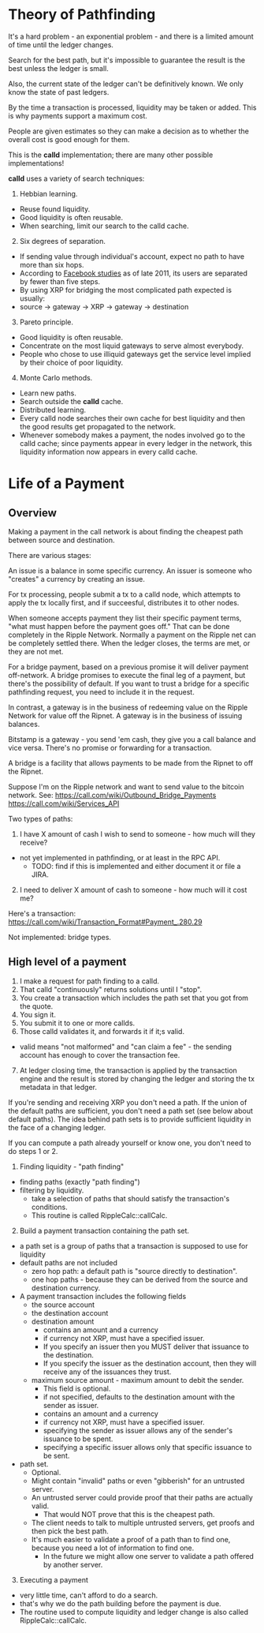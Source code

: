 Theory of Pathfinding
=====================

It's a hard problem - an exponential problem - and there is a limited amount of time until the ledger changes.

Search for the best path, but it's impossible to guarantee the result is the best unless the ledger is small.

Also, the current state of the ledger can't be definitively known. We only know the state of past ledgers.

By the time a transaction is processed, liquidity may be taken or added. This is why payments support a maximum cost.

People are given estimates so they can make a decision as to whether the overall cost is good enough for them.

This is the **calld** implementation; there are many other possible implementations!

**calld** uses a variety of search techniques:

1. Hebbian learning.
 * Reuse found liquidity.
 * Good liquidity is often reusable.
 * When searching, limit our search to the calld cache.
2. Six degrees of separation.
 * If sending value through individual's account, expect no path to have more than six hops.
 * According to [Facebook studies](https://www.facebook.com/notes/facebook-data-team/anatomy-of-facebook/10150388519243859) as of late 2011, its users are separated by fewer than five steps.
 * By using XRP for bridging the most complicated path expected is usually:
 * source -> gateway -> XRP -> gateway -> destination
3. Pareto principle.
 * Good liquidity is often reusable.
 * Concentrate on the most liquid gateways to serve almost everybody.
 * People who chose to use illiquid gateways get the service level implied by their choice of poor liquidity.
4. Monte Carlo methods.
 * Learn new paths.
 * Search outside the **calld** cache.
 * Distributed learning.
 * Every calld node searches their own cache for best liquidity and then the good results get propagated to the network.
 * Whenever somebody makes a payment, the nodes involved go to the calld cache; since payments appear in every ledger in the network, this liquidity information now appears in every calld cache.


Life of a Payment
======================

Overview
----------

Making a payment in the call network is about finding the cheapest path between source and destination.

There are various stages:

An issue is a balance in some specific currency.  An issuer is someone who "creates" a currency by creating an issue.

For tx processing, people submit a tx to a calld node, which attempts to apply the tx locally first, and if succeesful, distributes it to other nodes.

When someone accepts payment they list their specific payment terms, "what must happen before the payment goes off."  That can be done completely in the Ripple Network.  Normally a payment on the Ripple net can be completely settled there.  When the ledger closes, the terms are met, or they are not met.

For a bridge payment, based on a previous promise it will deliver payment off-network. A bridge promises to execute the final leg of a payment, but there's the possibility of default. If you want to trust a bridge for a specific pathfinding request, you need to include it in the request.

In contrast, a gateway is in the business of redeeming value on the Ripple Network for value off the Ripnet.  A gateway is in the business of issuing balances.

Bitstamp is a gateway - you send 'em cash, they give you a call balance and vice versa.  There's no promise or forwarding for a transaction.

A bridge is a facility that allows payments to be made from the Ripnet to off the Ripnet.

Suppose I'm on the Ripple network and want to send value to the bitcoin network.  See:  https://call.com/wiki/Outbound_Bridge_Payments
https://call.com/wiki/Services_API


Two types of paths:
1. I have X amount of cash I wish to send to someone - how much will they receive?
 * not yet implemented in pathfinding, or at least in the RPC API.
   * TODO: find if this is implemented and either document it or file a JIRA.
2. I need to deliver X amount of cash to someone - how much will it cost me?

Here's a transaction:
https://call.com/wiki/Transaction_Format#Payment_.280.29

Not implemented: bridge types.



High level of a payment
-----------------------

1. I make a request for path finding to a calld.
2. That calld "continuously" returns solutions until I "stop".
3. You create a transaction which includes the path set that you got from the quote.
4. You sign it.
5. You submit it to one or more callds.
6. Those calld validates it, and forwards it if it;s valid.
 * valid means "not malformed" and "can claim a fee" - the sending account has enough to cover the transaction fee.
7. At ledger closing time, the transaction is applied by the transaction engine and the result is stored by changing the ledger and storing the tx metadata in that ledger.

If you're sending and receiving XRP you don't need a path.
If the union of the default paths are sufficient, you don't need a path set (see below about default paths).
The idea behind path sets is to provide sufficient liquidity in the face of a changing ledger.

If you can compute a path already yourself or know one, you don't need to do steps 1 or 2.


1. Finding liquidity - "path finding"
  * finding paths (exactly "path finding")
  * filtering by liquidity.
    * take a selection of paths that should satisfy the transaction's conditions.
    * This routine is called RippleCalc::callCalc.

2. Build a payment transaction containing the path set.
  * a path set is a group of paths that a transaction is supposed to use for liquidity
  * default paths are not included
    * zero hop path: a default path is "source directly to destination".
    * one hop paths - because they can be derived from the source and destination currency.
  * A payment transaction includes the following fields
    * the source account
    * the destination account
    * destination amount
      * contains an amount and a currency
      * if currency not XRP, must have a specified issuer.
      * If you specify an issuer then you MUST deliver that issuance to the destination.
      * If you specify the issuer as the destination account, then they will receive any of the issuances they trust.
    * maximum source amount - maximum amount to debit the sender.
      * This field is optional.
      * if not specified, defaults to the destination amount with the sender as issuer.
      * contains an amount and a currency
      * if currency not XRP, must have a specified issuer.
      * specifying the sender as issuer allows any of the sender's issuance to be spent.
      * specifying a specific issuer allows only that specific issuance to be sent.
  * path set.
    * Optional.
    * Might contain "invalid" paths or even "gibberish" for an untrusted server.
    * An untrusted server could provide proof that their paths are actually valid.
      * That would NOT prove that this is the cheapest path.
    * The client needs to talk to multiple untrusted servers, get proofs and then pick the best path.
    * It's much easier to validate a proof of a path than to find one, because you need a lot of information to find one.
       * In the future we might allow one server to validate a path offered by another server.

3. Executing a payment
 * very little time, can't afford to do a search.
 * that's why we do the path building before the payment is due.
 * The routine used to compute liquidity and ledger change is also called RippleCalc::callCalc.
